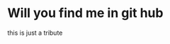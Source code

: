 <!-- TITLE: Third -->
<!-- SUBTITLE: A quick summary of Third -->

# Will you find me in git hub
this is just a tribute